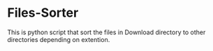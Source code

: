 # Files-Sorter
This is python script that sort the files in Download directory to other directories depending on extention.
